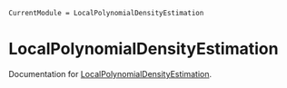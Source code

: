 ```@meta
CurrentModule = LocalPolynomialDensityEstimation
```

# LocalPolynomialDensityEstimation

Documentation for [LocalPolynomialDensityEstimation](https://github.com/pnavaro/LocalPolynomialDensityEstimation.jl).

```@index
```

